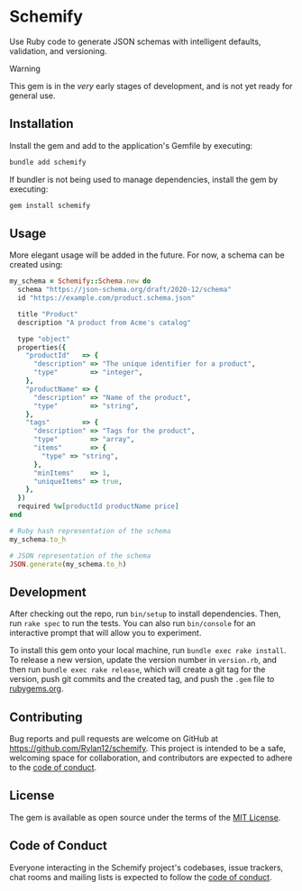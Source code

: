 # Schemify

Use Ruby code to generate JSON schemas with intelligent defaults, validation, and versioning.

> [!WARNING]
> This gem is in the _very_ early stages of development, and is not yet ready for general use.

## Installation

Install the gem and add to the application's Gemfile by executing:

```bash
bundle add schemify
```

If bundler is not being used to manage dependencies, install the gem by executing:

```bash
gem install schemify
```

## Usage

More elegant usage will be added in the future. For now, a schema can be created using:

```ruby
my_schema = Schemify::Schema.new do
  schema "https://json-schema.org/draft/2020-12/schema"
  id "https://example.com/product.schema.json"

  title "Product"
  description "A product from Acme's catalog"

  type "object"
  properties({
    "productId"   => {
      "description" => "The unique identifier for a product",
      "type"        => "integer",
    },
    "productName" => {
      "description" => "Name of the product",
      "type"        => "string",
    },
    "tags"        => {
      "description" => "Tags for the product",
      "type"        => "array",
      "items"       => {
        "type" => "string",
      },
      "minItems"    => 1,
      "uniqueItems" => true,
    },
  })
  required %w[productId productName price]
end

# Ruby hash representation of the schema
my_schema.to_h

# JSON representation of the schema
JSON.generate(my_schema.to_h)
```

## Development

After checking out the repo, run `bin/setup` to install dependencies. Then, run `rake spec` to run the tests. You can also run `bin/console` for an interactive prompt that will allow you to experiment.

To install this gem onto your local machine, run `bundle exec rake install`. To release a new version, update the version number in `version.rb`, and then run `bundle exec rake release`, which will create a git tag for the version, push git commits and the created tag, and push the `.gem` file to [rubygems.org](https://rubygems.org).

## Contributing

Bug reports and pull requests are welcome on GitHub at https://github.com/Rylan12/schemify. This project is intended to be a safe, welcoming space for collaboration, and contributors are expected to adhere to the [code of conduct](https://github.com/Rylan12/schemify/blob/main/CODE_OF_CONDUCT.md).

## License

The gem is available as open source under the terms of the [MIT License](https://opensource.org/licenses/MIT).

## Code of Conduct

Everyone interacting in the Schemify project's codebases, issue trackers, chat rooms and mailing lists is expected to follow the [code of conduct](https://github.com/Rylan12/schemify/blob/main/CODE_OF_CONDUCT.md).
